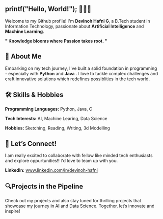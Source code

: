 ## printf("Hello, World!"); 🌟🌟🌟


Welcome to my Github profile! I'm **Devinoh Hafni G**, a B.Tech student in Information Technology, passionate about **Artificial Intelligence** and **Machine Learning**.



**" Knowledge blooms where Passion takes root. "**

## 🌟 About Me
Embarking on my tech journey, I've built a solid foundation in programming - especially with **Python** and **Java** . I love to tackle complex challenges and craft innovative solutions which redefines possiblities in the tech world.

## 🛠️ Skills & Hobbies
**Programming Languages:** Python, Java, C 

**Tech Interests:** AI, Machine Learing, Data Science

**Hobbies:** Sketching, Reading, Writing, 3d Modelling

## 🤝 Let’s Connect!
I am really excited to collaborate with fellow like minded tech enthusiasts and explore oppurtunities!!
I'd love to team up with you.

**LinkedIn:** www.linkedin.com/in/devinoh-hafni

## 🔍Projects in the Pipeline
Check out my projects and also stay tuned for thrilling projects that showcase my journey in AI and Data Science. Together, let’s innovate and inspire!


